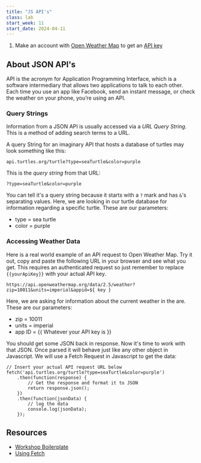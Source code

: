 ```yaml
---
title: "JS API's"
class: lab
start_week: 11
start_date: 2024-04-11
---
```


1. Make an account with [Open Weather Map](https://home.openweathermap.org/users/sign_up) to get an [API key](https://home.openweathermap.org/api_keys)

## About JSON API's

API is the acronym for Application Programming Interface, which is a software intermediary that allows two applications to talk to each other. Each time you use an app like Facebook, send an instant message, or check the weather on your phone, you’re using an API.

### Query Strings  

Information from a JSON API is usually accessed via a *URL Query String*. This is a method of adding search terms to a URL.

A query String for an imaginary API that hosts a database of turtles may look something like this:
~~~
api.turtles.org/turtle?type=seaTurtle&color=purple
~~~

This is the *query string* from that URL:

~~~
?type=seaTurtle&color=purple
~~~

You can tell it's a query string because it starts with a `?` mark and has `&`'s separating values. Here, we are looking in our turtle database for information regarding a specific turtle. These are our parameters:

* type = sea turtle
* color = purple


### Accessing Weather Data

Here is a real world example of an API request to Open Weather Map. Try it out, copy and paste the following URL in your browser and see what you get. This requires an authenticated request so just remember to replace `{{yourApiKey}}` with your actual API key.

~~~
https://api.openweathermap.org/data/2.5/weather?zip=10011&units=imperial&appid=${ key }
~~~

Here, we are asking for information about the current weather in the are. These are our parameters:

* zip = 10011
* units = imperial
* app ID = {{ Whatever your API key is }}

You should get some JSON back in response. Now it's time to work with that JSON. Once parsed it will behave just like any other object in Javascript. We will use a Fetch Request in Javascript to get the data:

~~~
// Insert your actual API request URL below
fetch('api.turtles.org/turtle?type=seaTurtle&color=purple')
    .then(function(response) {
        // Get the response and format it to JSON
        return response.json();
    })
    .then(function(jsonData) {
        // log the data
        console.log(jsonData);
    });
~~~

## Resources

* [Workshop Boilerplate](/files/lab/boilerplates/workshops/07_api.zip)
* [Using Fetch](https://developer.mozilla.org/en-US/docs/Web/API/Fetch_API/Using_Fetch)
